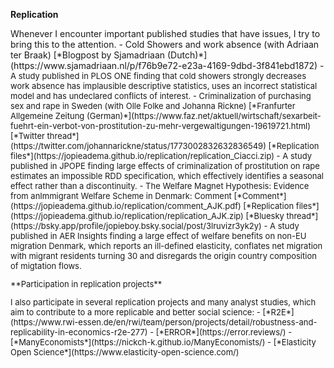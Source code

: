 ---
---

**Replication**
<p></p>
Whenever I encounter important published studies that have issues, I try to bring this to the attention.
  - Cold Showers and work absence  (with Adriaan ter Braak)  [*Blogpost by Sjamadriaan (Dutch)*](https://www.sjamadriaan.nl/p/f76b9e72-e23a-4169-9dbd-3f841ebd1872) 
    -  <font size="2">  A study published in PLOS ONE finding that cold showers strongly decreases work absence has implausible descriptive statistics, uses an incorrect statistical model and has undeclared conflicts of interest.
  - Criminalization of purchasing sex and rape in Sweden  (with Olle Folke and Johanna Rickne) [*Franfurter Allgemeine Zeitung (German)*](https://www.faz.net/aktuell/wirtschaft/sexarbeit-fuehrt-ein-verbot-von-prostitution-zu-mehr-vergewaltigungen-19619721.html)  [*Twitter thread*](https://twitter.com/johannarickne/status/1773002832632836549) [*Replication files*](https://jopieadema.github.io/replication/replication_Ciacci.zip) 
     -  <font size="2"> A study published in JPOPE finding large effects of criminalization of prostitution on rape estimates an impossible RDD specification, which effectively identifies a seasonal effect rather than a discontinuity. 
  - The Welfare Magnet Hypothesis: Evidence from anImmigrant Welfare Scheme in Denmark: Comment [*Comment*](https://jopieadema.github.io/replication/comment_AJK.pdf)  [*Replication files*](https://jopieadema.github.io/replication/replication_AJK.zip)  [*Bluesky thread*](https://bsky.app/profile/jopieboy.bsky.social/post/3lruvizr3yk2y) 
     -  <font size="2"> A study published in AER Insights finding a large effect of welfare benefits on non-EU migration Denmark, which reports an ill-defined elasticity, conflates net migration with migrant residents turning 30 and disregards the origin country composition of migtation flows.
<p></p>
**Participation in replication projects**
<p></p>
I also participate in several replication projects and many analyst studies, which aim to contribute to a more replicable and better social science:
  - [*R2E*](https://www.rwi-essen.de/en/rwi/team/person/projects/detail/robustness-and-replicability-in-economics-r2e-277)
  - [*ERROR*](https://error.reviews/)
  - [*ManyEconomists*](https://nickch-k.github.io/ManyEconomists/)
  - [*Elasticity Open Science*](https://www.elasticity-open-science.com/)
  <p></p>
